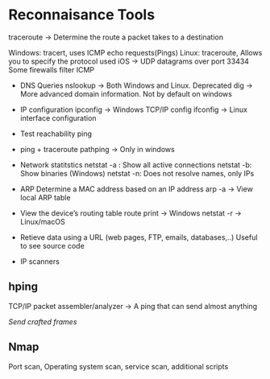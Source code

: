 # Reconnaisance Tools

traceroute → Determine the route a packet takes to a destination

Windows: tracert, uses ICMP echo requests(Pings)
Linux: traceroute, Allows you to specify the protocol used
iOS → UDP datagrams over port 33434
Some firewalls filter ICMP

- DNS Queries
nslookup → Both Windows and Linux. 
Deprecated
dig → More advanced domain information. Not by default on windows

- IP configuration
ipconfig → Windows TCP/IP config
ifconfig → Linux interface configuration

- Test reachability
ping
- ping + traceroute
pathping → Only in windows

- Network statitstics
netstat -a : Show all active connections
netstat -b: Show binaries (Windows)
netstat -n: Does not resolve names, only IPs

- ARP
Determine a MAC address based on an IP address
arp -a → View local ARP table

- View the device’s routing table 
route print → Windows
netstat -r → Linux/macOS

- Retieve data using a URL (web pages, FTP, emails, databases,..)
Useful to see source code

- IP scanners
## hping
TCP/IP packet assembler/analyzer → A ping that can send almost anything

*Send crafted frames*

## Nmap
Port scan, Operating system scan, service scan, additional scripts